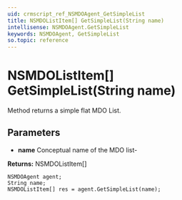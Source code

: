 ```yaml
---
uid: crmscript_ref_NSMDOAgent_GetSimpleList
title: NSMDOListItem[] GetSimpleList(String name)
intellisense: NSMDOAgent.GetSimpleList
keywords: NSMDOAgent, GetSimpleList
so.topic: reference
---
```


# NSMDOListItem[] GetSimpleList(String name)

Method returns a simple flat MDO List.

## Parameters

* **name** Conceptual name of the MDO list-

**Returns:** NSMDOListItem[]

```crmscript
NSMDOAgent agent;
String name;
NSMDOListItem[] res = agent.GetSimpleList(name);
```

